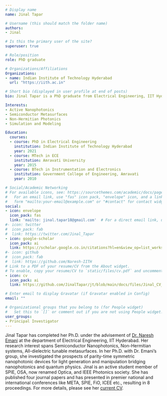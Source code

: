 ```yaml
---
# Display name
name: Jinal Tapar

# Username (this should match the folder name)
authors:
- Jinal

# Is this the primary user of the site?
superuser: true

# Role/position
role: PhD graduate

# Organizations/Affiliations
Organizations:
- name: Indian Institute of Technology Hyderabad
  url: "https://iith.ac.in"

# Short bio (displayed in user profile at end of posts)
bio: Jinal Tapar is a PhD graduate from Electrical Engineering, IIT Hyderabad.

Interests:
- Active Nanophotonics
- Semiconductor Metasurfaces
- Non-Hermitian Photonics
- Simulation and Modeling

Education:
  courses:
  - course: PhD in Electrical Engineering
    institution: Indian Institute of Technology Hyderabad
    year: 2021
  - course: MTech in ECE
    institution: Amravati University
    year: 2015
  - course: BTech in Instrumentation and Electronics
    institution: Government College of Engineering, Amravati
    year: 2010

# Social/Academic Networking
# For available icons, see: https://sourcethemes.com/academic/docs/page-builder/#icons
#   For an email link, use "fas" icon pack, "envelope" icon, and a link in the
#   form "mailto:your-email@example.com" or "#contact" for contact widget.
social:
- icon: envelope
  icon_pack: fas
  link: 'mailto: jinal.tapar18@gmail.com'  # For a direct email link, use "mailto:test@example.org".
#- icon: twitter
#  icon_pack: fab
#  link: https://twitter.com/Jinal_Tapar
- icon: google-scholar
  icon_pack: ai
  link: https://scholar.google.co.in/citations?hl=en&view_op=list_works&authuser=1&gmla=AJsN-F7CW8WsofdHfinSssMZD7OEbnC_W0H4BG47HnaKqzrF64q0EBUKXRfZ2QOXBAqYHO8NiMHLrWB8aojun3F9y0TeAmATxg&user=IKSDgPIAAAAJ
#- icon: github
#  icon_pack: fab
#  link: https://github.com/Naresh-IITH
# Link to a PDF of your resume/CV from the About widget.
# To enable, copy your resume/CV to `static/files/cv.pdf` and uncomment the lines below.
- icon: cv
  icon_pack: ai
  link: https://github.com/JinalTapar/jt/blob/main/docs/files/Jinal_CV_2021.pdf

# Enter email to display Gravatar (if Gravatar enabled in Config)
email: ""

# Organizational groups that you belong to (for People widget)
#   Set this to `[]` or comment out if you are not using People widget.
user_groups:
- Principal Investigator
---
```


Jinal Tapar has completed her Ph.D. under the advisement of [Dr. Naresh Emani](https://iith.ac.in/~nke/) at the department of Electrical Engineering, IIT Hyderabad. Her research interest spans Semiconductor Nanophotonics, Non-Hermitian systems, All-dielectric tunable metasurfaces. 
In her Ph.D. with Dr. Emani’s group, she investigated the prospects of parity-time symmetric nanophotonic devices for light generation and manipulation bridging nanophotonics and quantum physics. Jinal is an active student member of SPIE, OSA, now renamed Optica, and IEEE Photonics society. 
She has published four journal papers and has presented in premier national and international conferences like META, SPIE, FiO, ICEE etc., resulting in 8 proceedings. 
For more details, please see  her [current CV](files/Jinal_CV_2021.pdf). 
